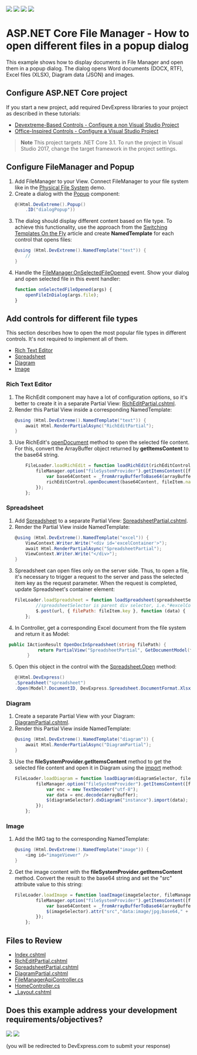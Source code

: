 <!-- default badges list -->
![](https://img.shields.io/endpoint?url=https://codecentral.devexpress.com/api/v1/VersionRange/231054628/24.2.1%2B)
[![](https://img.shields.io/badge/Open_in_DevExpress_Support_Center-FF7200?style=flat-square&logo=DevExpress&logoColor=white)](https://supportcenter.devexpress.com/ticket/details/T849071)
[![](https://img.shields.io/badge/📖_How_to_use_DevExpress_Examples-e9f6fc?style=flat-square)](https://docs.devexpress.com/GeneralInformation/403183)
[![](https://img.shields.io/badge/💬_Leave_Feedback-feecdd?style=flat-square)](#does-this-example-address-your-development-requirementsobjectives)
<!-- default badges end -->
# ASP.NET Core File Manager - How to open different files in a popup dialog

This example shows how to display documents in File Manager and open them in a popup dialog. The dialog opens Word documents (DOCX, RTF), Excel files (XLSX), Diagram data (JSON) and images.

## Configure ASP.NET Core project
 If you start a new project, add required DevExpress libraries to your project as described in these tutorials:

* [Devextreme-Based Controls - Configure a non Visual Studio Project](https://docs.devexpress.com/AspNetCore/401027/devextreme-based-controls/get-started/configure-a-non-visual-studio-project)
* [Office-Inspired Controls - Configure a Visual Studio Project](https://docs.devexpress.com/AspNetCore/400321/office-inspired-controls/get-started/configure-a-visual-studio-project)

> **Note** This project targets .NET Core 3.1. To run the project in Visual Studio 2017, change the target framework in the project settings.
## Configure FileManager and Popup
1) Add FileManager to your View. Connect FileManager to your file system like in the [Physical File System](https://demos.devexpress.com/ASPNetCore/Demo/FileManager/BindingToFileSystem/) demo. 
2) Create a dialog with the [Popup](https://js.devexpress.com/Demos/WidgetsGallery/Demo/Popup/Overview/jQuery/Light/) component:
	```cs
	@(Html.DevExtreme().Popup()
		.ID("dialogPopup"))
	```
3) The dialog should display different content based on file type. To achieve this functionality, use the approach from the [Switching Templates On the Fly](https://js.devexpress.com/Documentation/Guide/Widgets/Popup/Customize_the_Appearance/Customize_the_Content/#Switching_Templates_On_the_Fly) article and create **NamedTemplate** for each control that opens files:
	```cs
	@using (Html.DevExtreme().NamedTemplate("text")) {
		//
	}
	``` 
4) Handle the [FileManager.OnSelectedFileOpened](https://js.devexpress.com/Documentation/ApiReference/UI_Widgets/dxFileManager/Configuration/#onSelectedFileOpened) event. Show your dialog and open selected file in this event handler: 
	```js
	function onSelectedFileOpened(args) {
		openFileInDialog(args.file);
	}
	```
## Add controls for different file types

This section describes how to open the most popular file types in different controls. It's not required to implement all of them. 

- [Rich Text Editor](#Rich-Text-Editor)
- [Spreadsheet](#Spreadsheet)
- [Diagram](#Diagram)
- [Image](#Image)

### Rich Text Editor
1) The RichEdit component may have a lot of configuration options, so it's better to create it in a separate Partial View: [RichEditPartial.cshtml](./CS/FileManagerOpenDocuments/Views/Home/RichEditPartial.cshtml).
2) Render this Partial View inside a corresponding NamedTemplate: 
	```cs
	@using (Html.DevExtreme().NamedTemplate("text")) {
		await Html.RenderPartialAsync("RichEditPartial");
	}
	```
3) Use RichEdit's [openDocument](https://docs.devexpress.com/AspNetCore/js-DevExpress.RichEdit.RichEdit#js_devexpress_richedit_richedit_opendocument) method to open the selected file content. For this, convert the ArrayBuffer object returned by **getItemsContent** to the base64 string.
	```js
		FileLoader.loadRichEdit = function loadRichEdit(richEditControl, fileManager, fileItem, documentFormat) {
			fileManager.option("fileSystemProvider").getItemsContent([fileItem]).done(function (arrayBuffer) {
				var base64Content = _fromArrayBufferToBase64(arrayBuffer);
				richEditControl.openDocument(base64Content, fileItem.name, documentFormat);
			});
		};
	```

### Spreadsheet
1) Add [Spreadsheet](https://docs.devexpress.com/AspNetCore/401031/office-inspired-controls/get-started/add-controls-to-a-project#spreadsheet) to a separate Partial View: [SpreadsheetPartial.cshtml](./CS/FileManagerOpenDocuments/Views/Home/SpreadsheetPartial.cshtml). 
2) Render the Partial View inside NamedTemplate:
	```cs
	@using (Html.DevExtreme().NamedTemplate("excel")) {
		ViewContext.Writer.Write("<div id='excelContainer'>");
		await Html.RenderPartialAsync("SpreadsheetPartial");
		ViewContext.Writer.Write("</div>");
	}
	```
3) Spreadsheet can open files only on the server side. Thus, to open a file, it's necessary to trigger a request to the server and pass the selected item key as the request parameter. When the request is completed, update Spreadsheet's container element:
	```js
	FileLoader.loadSpreadsheet = function loadSpreadsheet(spreadsheetSelector, url, fileItem) {
			//spreadsheetSelector is parent div selector, i.e."#excelContainer"
			$.post(url, { filePath: fileItem.key }, function (data) {  $(spreadsheetSelector).html(data);  });
		};
	```
4) In Controller, get a corresponding Excel document from the file system and return it as Model:
```cs
 public IActionResult OpenDocInSpreadsheet(string filePath) {
            return PartialView("SpreadsheetPartial", GetDocumentModel(filePath));
        }
```
5) Open this object in the control with the [Spreadsheet.Open](https://docs.devexpress.com/AspNetCore/DevExpress.AspNetCore.Spreadsheet.SpreadsheetBuilder.Open.overloads) method:
	```cs
	@(Html.DevExpress()
	.Spreadsheet("spreadsheet")
	.Open(Model?.DocumentID, DevExpress.Spreadsheet.DocumentFormat.Xlsx, () => { return Model?.FileBytes; }))
	```

### Diagram
1) Create a separate Partial View with your Diagram: [DiagramPartial.cshtml](./CS/FileManagerOpenDocuments/Views/Home/DiagramPartial.cshtml).
2) Render this Partial View inside NamedTemplate:
	```cs
	@using (Html.DevExtreme().NamedTemplate("diagram")) {
		await Html.RenderPartialAsync("DiagramPartial");
	}
	```
3) Use the **fileSystemProvider.getItemsContent** method to get the selected file content and open it in Diagram using the [import](https://js.devexpress.com/Documentation/ApiReference/UI_Widgets/dxDiagram/Methods/#importdata_updateExistingItemsOnly) method:
	```js
	FileLoader.loadDiagram = function loadDiagram(diagramSelector, fileManager, fileItem) {
			fileManager.option("fileSystemProvider").getItemsContent([fileItem]).done(function (arrayBuffer) {
				var enc = new TextDecoder("utf-8");
				var data = enc.decode(arrayBuffer);
				$(diagramSelector).dxDiagram("instance").import(data);
			});
		};
	```

### Image
1) Add the IMG tag to the corresponding NamedTemplate:
	```cs
	@using (Html.DevExtreme().NamedTemplate("image")) {
		<img id="imageViewer" />
	}
	```
2) Get the image content with the **fileSystemProvider.getItemsContent** method. Convert the result to the base64 string and set the "src" attribute value to this string:
	```js
	FileLoader.loadImage = function loadImage(imageSelector, fileManager, fileItem) {
			fileManager.option("fileSystemProvider").getItemsContent([fileItem]).done(function (arrayBuffer) {
				var base64Content = _fromArrayBufferToBase64(arrayBuffer);
				$(imageSelector).attr("src","data:image/jpg;base64," + base64Content);
			});
		};
	```  


## Files to Review

* [Index.cshtml](./CS/FileManagerOpenDocuments/Views/Home/Index.cshtml)
* [RichEditPartial.cshtml](./CS/FileManagerOpenDocuments/Views/Home/RichEditPartial.cshtml)
* [SpreadsheetPartial.cshtml](./CS/FileManagerOpenDocuments/Views/Home/SpreadsheetPartial.cshtml)
* [DiagramPartial.cshtml](./CS/FileManagerOpenDocuments/Views/Home/DiagramPartial.cshtml)
* [FileManagerApiController.cs](./CS/FileManagerOpenDocuments/Controllers/FileManagerApiController.cs)
* [HomeController.cs](./CS/FileManagerOpenDocuments/Controllers/HomeController.cs)
* [_Layout.cshtml](./CS/FileManagerOpenDocuments/Views/Shared/_Layout.cshtml)
<!-- feedback -->
## Does this example address your development requirements/objectives?

[<img src="https://www.devexpress.com/support/examples/i/yes-button.svg"/>](https://www.devexpress.com/support/examples/survey.xml?utm_source=github&utm_campaign=ASP.NET-Core-File-Manager-How-to-open-documents&~~~was_helpful=yes) [<img src="https://www.devexpress.com/support/examples/i/no-button.svg"/>](https://www.devexpress.com/support/examples/survey.xml?utm_source=github&utm_campaign=ASP.NET-Core-File-Manager-How-to-open-documents&~~~was_helpful=no)

(you will be redirected to DevExpress.com to submit your response)
<!-- feedback end -->
